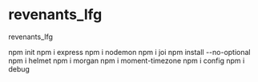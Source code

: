 # revenants_lfg
revenants_lfg

npm init
npm i express
npm i nodemon
npm i joi
npm install --no-optional
npm i helmet
npm i morgan
npm i moment-timezone
npm i config
npm i debug

